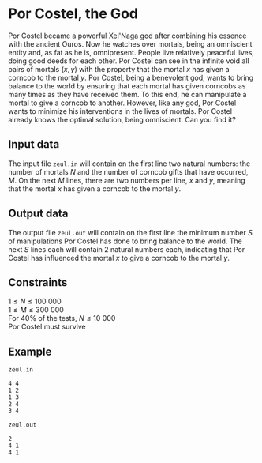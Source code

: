 # Por Costel, the God

Por Costel became a powerful Xel'Naga god after combining his essence with the ancient Ouros. Now he watches over mortals, being an omniscient entity and, as fat as he is, omnipresent. People live relatively peaceful lives, doing good deeds for each other. Por Costel can see in the infinite void all pairs of mortals $(x,y)$ with the property that the mortal $x$ has given a corncob to the mortal $y$. Por Costel, being a benevolent god, wants to bring balance to the world by ensuring that each mortal has given corncobs as many times as they have received them. To this end, he can manipulate a mortal to give a corncob to another. However, like any god, Por Costel wants to minimize his interventions in the lives of mortals. Por Costel already knows the optimal solution, being omniscient. Can you find it?

## Input data

The input file `zeul.in` will contain on the first line two natural numbers: the number of mortals $N$ and the number of corncob gifts that have occurred, $M$. On the next $M$ lines, there are two numbers per line, $x$ and $y$, meaning that the mortal $x$ has given a corncob to the mortal $y$. 

## Output data

The output file `zeul.out` will contain on the first line the minimum number $S$ of manipulations Por Costel has done to bring balance to the world. The next $S$ lines each will contain 2 natural numbers each, indicating that Por Costel has influenced the mortal $x$ to give a corncob to the mortal $y$.

## Constraints

$1 \leq N \leq 100\ 000$  
$1 \leq M \leq 300\ 000$  
For 40\% of the tests, $N \leq 10\ 000$  
Por Costel must survive

## Example

`zeul.in`
```
4 4
1 2
1 3
2 4
3 4
```

`zeul.out`
```
2
4 1
4 1
```
